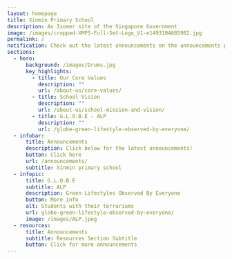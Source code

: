 ```yaml
---
layout: homepage
title: Xinmin Primary School
description: An Isomer site of the Singapore Government
image: /images/cropped-XMPS-Full-Set-Logo_V1-e1493104685982.jpg
permalink: /
notification: Check out the latest announcements on the announcements page!
sections:
  - hero:
      background: /images/Drums.jpg
      key_highlights:
        - title: Our Core Values
          description: ""
          url: /about-us/core-values/
        - title: School Vision
          description: ""
          url: /about-us/school-mission-and-vision/
        - title: G.L.O.B.E - ALP
          description: ""
          url: /globe-green-lifestyle-observed-by-everyone/
  - infobar:
      title: Announcements
      description: Click below for the latest announcements!
      button: Click here
      url: /announcements/
      subtitle: Xinmin primary school
  - infopic:
      title: G.L.O.B.E
      subtitle: ALP
      description: Green Lifestyles Observed By Everyone
      button: More info
      alt: Students with their terrariums
      url: globe-green-lifestyle-observed-by-everyone/
      image: /images/ALP.jpeg
  - resources:
      title: Announcements
      subtitle: Resources Section Subtitle
      button: Click for more announcements
---
```

